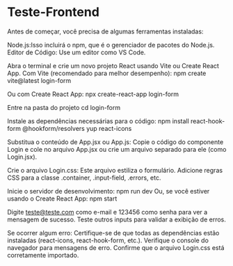 # Teste-Frontend
Antes de começar, você precisa de algumas ferramentas instaladas:

Node.js:Isso incluirá o npm, que é o gerenciador de pacotes do Node.js.
Editor de Código: Use um editor como VS Code.

Abra o terminal e crie um novo projeto React usando Vite ou Create React App.
Com Vite (recomendado para melhor desempenho):
npm create vite@latest login-form

Ou com Create React App:
npx create-react-app login-form

Entre na pasta do projeto
cd login-form

Instale as dependências necessárias para o código:
npm install react-hook-form @hookform/resolvers yup react-icons

Substitua o conteúdo de App.jsx ou App.js:
Copie o código do componente Login e cole no arquivo App.jsx ou crie um arquivo separado para ele (como Login.jsx).

Crie o arquivo Login.css:
Este arquivo estiliza o formulário. Adicione regras CSS para a classe .container, .input-field, .errors, etc. 

Inicie o servidor de desenvolvimento:
npm run dev
Ou, se você estiver usando o Create React App:
npm start

Digite teste@teste.com como e-mail e 123456 como senha para ver a mensagem de sucesso.
Teste outros inputs para validar a exibição de erros.

Se ocorrer algum erro:
Certifique-se de que todas as dependências estão instaladas (react-icons, react-hook-form, etc.).
Verifique o console do navegador para mensagens de erro.
Confirme que o arquivo Login.css está corretamente importado.
